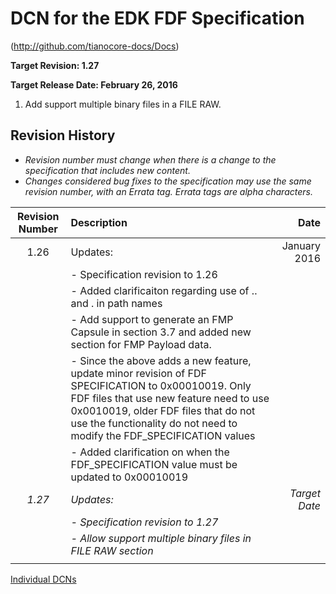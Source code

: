 # DCN for the EDK FDF Specification

(http://github.com/tianocore-docs/Docs)

**Target Revision: 1.27**

**Target Release Date: February 26, 2016**

1. Add support multiple binary files in a FILE RAW.


## Revision History

- *Revision number must change when there is a change to the specification that includes new content.*
- *Changes considered bug fixes to the specification may use the same revision number, with an Errata tag. Errata tags are alpha characters.*


| Revision Number  | Description  | Date   |
| :--: | :--- | ---: |
| 1.26 | Updates:  | January 2016 |
|   | - Specification revision to 1.26 | |
|   | - Added clarificaiton regarding use of .. and . in path names |  |
|   | - Add support to generate an FMP Capsule in section 3.7 and added new section for FMP Payload data.|  |
|   | - Since the above adds a new feature, update minor revision of FDF SPECIFICATION to 0x00010019. Only FDF files that use new feature need to use 0x0010019, older FDF files that do not use the functionality do not need to modify the FDF_SPECIFICATION values | |
| | - Added clarification on when the FDF_SPECIFICATION value must be updated to 0x00010019 |  |
| *1.27* | *Updates:* | *Target Date* |
|   | *- Specification revision to 1.27* | |
|   | *- Allow support multiple binary files in FILE RAW section* |  |
|   |   |   |


[Individual DCNs](SUMMARY.md)
